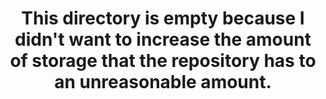 <div align='center'> 
<h1> This directory is empty because I didn't want to increase the amount of storage that the repository has to an unreasonable amount. </h1>
</div>
